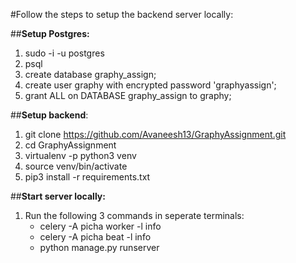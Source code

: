 #Follow the steps to setup the backend server locally:

##**Setup Postgres:**
1. sudo -i -u postgres
2. psql
3. create database graphy_assign;
4. create user graphy with encrypted password 'graphyassign';
5. grant ALL on DATABASE graphy_assign to graphy;


##**Setup backend**:
1. git clone https://github.com/Avaneesh13/GraphyAssignment.git
2. cd GraphyAssignment
3. virtualenv -p python3 venv
4. source venv/bin/activate
5. pip3 install -r requirements.txt 



##**Start server locally:**
1. Run the following 3 commands in seperate terminals:
	* celery -A picha worker -l info
	* celery -A picha beat -l info
	* python manage.py runserver